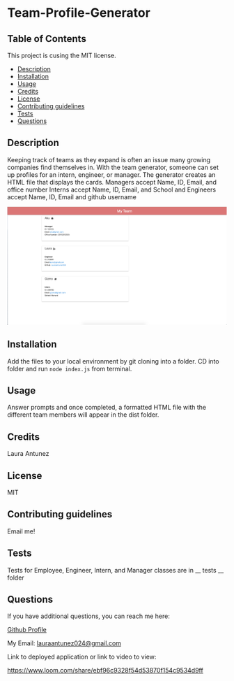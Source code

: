 # Team-Profile-Generator

## Table of Contents

This project is cusing the MIT license. 
    
- [Description](#description)
- [Installation](#installation)
- [Usage](#usage)
- [Credits](#credits)
- [License](#license)
- [Contributing guidelines](#contributing)
- [Tests](#tests)
- [Questions](#questions)

## Description

Keeping track of teams as they expand is often an issue many growing companies find themselves in. With the team generator, someone can set up profiles for an intern, engineer, or manager. The generator creates an HTML file that displays the cards.
Managers accept Name, ID, Email, and office number
Interns accept Name, ID, Email, and School
and Engineers accept Name, ID, Email and github username

![generated HTML](./src/image1.png)

## Installation

Add the files to your local environment by git cloning into a folder. CD into folder and run `node index.js` from terminal.

## Usage
Answer prompts and once completed, a formatted HTML file with the different team members will appear in the dist folder. 

## Credits
Laura Antunez

## License
MIT 


## Contributing guidelines

Email me!

## Tests

Tests for Employee, Engineer, Intern, and Manager classes are in __ tests __ folder

## Questions

If you have additional questions, you can reach me here:

[Github Profile](https://github.com/lauraantunez024)

My Email: lauraantunez024@gmail.com

Link to deployed application or link to video to view:

https://www.loom.com/share/ebf96c9328f54d53870f154c9534d9ff

